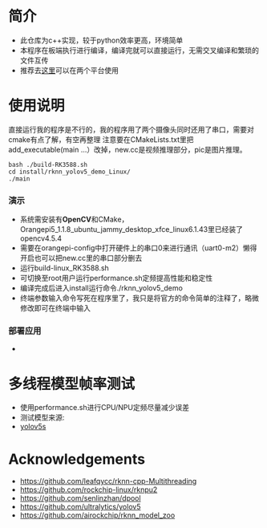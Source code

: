 # 简介
* 此仓库为c++实现，较于python效率更高，环境简单
* 本程序在板端执行进行编译，编译完就可以直接运行，无需交叉编译和繁琐的文件互传
* 推荐去[这里](https://github.com/hydrogenbond001/atom_rk3568_yolov5)可以在两个平台使用
# 使用说明
  直接运行我的程序是不行的，我的程序用了两个摄像头同时还用了串口，需要对cmake有点了解，有空再整理
  注意要在CMakeLists.txt里把add_executable(main ...）改掉，new.cc是视频推理部分，pic是图片推理。
  ```
  bash ./build-RK3588.sh 
  cd install/rknn_yolov5_demo_Linux/
  ./main
  ```
### 演示
  * 系统需安装有**OpenCV**和CMake，Orangepi5_1.1.8_ubuntu_jammy_desktop_xfce_linux6.1.43里已经装了opencv4.5.4
  * 需要在orangepi-config中打开硬件上的串口0来进行通讯（uart0-m2）懒得开启也可以把new.cc里的串口部分删去
  * 运行build-linux_RK3588.sh
  * 可切换至root用户运行performance.sh定频提高性能和稳定性
  * 编译完成后进入install运行命令./rknn_yolov5_demo
  * 终端参数输入命令写死在程序里了，我只是将官方的命令简单的注释了，略微修改即可在终端中输入

### 部署应用
  * 

# 多线程模型帧率测试
* 使用performance.sh进行CPU/NPU定频尽量减少误差
* 测试模型来源: 
* [yolov5s](https://github.com/rockchip-linux/rknpu2/tree/master/examples/rknn_yolov5_demo/model/RK3588)


# Acknowledgements
* https://github.com/leafqycc/rknn-cpp-Multithreading
* https://github.com/rockchip-linux/rknpu2
* https://github.com/senlinzhan/dpool
* https://github.com/ultralytics/yolov5
* https://github.com/airockchip/rknn_model_zoo
